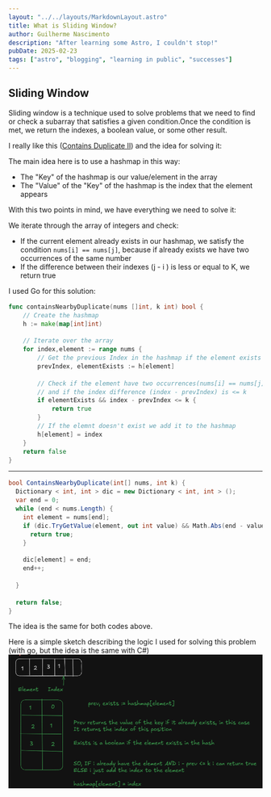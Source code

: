 ```yaml
---
layout: "../../layouts/MarkdownLayout.astro"
title: What is Sliding Window?
author: Guilherme Nascimento
description: "After learning some Astro, I couldn't stop!"
pubDate: 2025-02-23
tags: ["astro", "blogging", "learning in public", "successes"]
---
```


## Sliding Window

Sliding window is a technique used to solve problems that we need to find or check a subarray that satisfies a given condition.Once the condition is met, we return the indexes, a boolean value, or some other result.

I really like this ([Contains Duplicate II](https://leetcode.com/problems/contains-duplicate-ii/)) and the idea for solving it:

The main idea here is to use a hashmap in this way:

- The "Key" of the hashmap is our value/element in the array
- The "Value" of the "Key" of the hashmap is the index that the element appears

With this two points in mind, we have everything we need to solve it:

We iterate through the array of integers and check:

- If the current element already exists in our hashmap, we satisfy the condition `nums[i] == nums[j]`, because if already exists we have two occurrences of the same number
- If the difference between their indexes (j - i ) is less or equal to K, we return true

I used Go for this solution:

```go
func containsNearbyDuplicate(nums []int, k int) bool {
	// Create the hashmap
	h := make(map[int]int)

	// Iterate over the array
	for index,element := range nums {
		// Get the previous Index in the hashmap if the element exists
		prevIndex, elementExists := h[element]

		// Check if the element have two occurrences(nums[i] == nums[j])
		// and if the index difference (index - prevIndex) is <= k
		if elementExists && index - prevIndex <= k {
			return true
		}
		// If the elemnt doesn't exist we add it to the hashmap
		h[element] = index
	}
	return false
}
```

---

```cs
bool ContainsNearbyDuplicate(int[] nums, int k) {
  Dictionary < int, int > dic = new Dictionary < int, int > ();
  var end = 0;
  while (end < nums.Length) {
    int element = nums[end];
    if (dic.TryGetValue(element, out int value) && Math.Abs(end - value) <= k) {
      return true;
    }

    dic[element] = end;
    end++;

  }

  return false;
}
```

The idea is the same for both codes above.

Here is a simple sketch describing the logic I used for solving this problem (with go, but the idea is the same with C#)
![](../../images/excalidraw/sliding-window/sliding-window-sketch.png)
